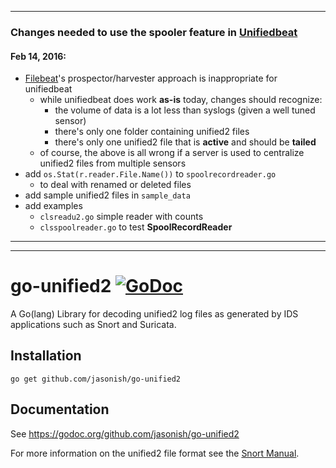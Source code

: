 ***

### Changes needed to use the spooler feature in [Unifiedbeat](https://github.com/cleesmith/unifiedbeat)

#### Feb 14, 2016:

* [Filebeat](https://github.com/elastic/beats)'s prospector/harvester approach is inappropriate for unifiedbeat
  * while unifiedbeat does work **as-is** today, changes should recognize:
    * the volume of data is a lot less than syslogs (given a well tuned sensor)
    * there's only one folder containing unified2 files
    * there's only one unified2 file that is **active** and should be **tailed**
  * of course, the above is all wrong if a server is used to centralize unified2 files from multiple sensors
* add ```os.Stat(r.reader.File.Name())``` to ```spoolrecordreader.go```
  * to deal with renamed or deleted files
* add sample unified2 files in ```sample_data```
* add examples
  * ```clsreadu2.go``` simple reader with counts
  * ```clsspoolreader.go``` to test **SpoolRecordReader**

***
***

# go-unified2 [![GoDoc](https://godoc.org/github.com/jasonish/go-unified2?status.png)](https://godoc.org/github.com/jasonish/go-unified2)

A Go(lang) Library for decoding unified2 log files as generated by IDS
applications such as Snort and Suricata.

## Installation

```
go get github.com/jasonish/go-unified2
```

## Documentation

See https://godoc.org/github.com/jasonish/go-unified2

For more information on the unified2 file format see the
[Snort Manual](http://manual.snort.org/node44.html).
